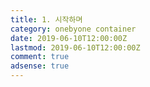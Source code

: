 ```yaml
---
title: 1. 시작하며
category: onebyone container
date: 2019-06-10T12:00:00Z
lastmod: 2019-06-10T12:00:00Z
comment: true
adsense: true
---
```


